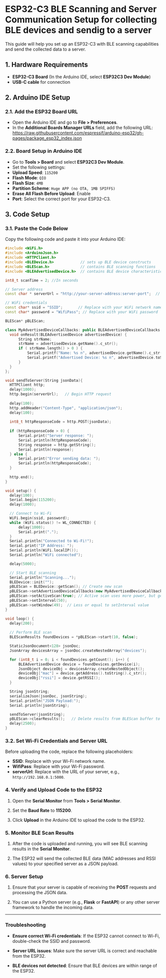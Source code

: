 # ESP32-C3 BLE Scanning and Server Communication Setup for collecting BLE devices and sendig to a server

This guide will help you set up an ESP32-C3 with BLE scanning capabilities and send the collected data to a server.

## 1. Hardware Requirements

- **ESP32-C3 Board** (In the Arduino IDE, select **ESP32C3 Dev Module**)
- **USB-C cable** for connection

## 2. Arduino IDE Setup

### 2.1. Add the ESP32 Board URL
- Open the Arduino IDE and go to **File > Preferences**.
- In the **Additional Boards Manager URLs** field, add the following URL: https://raw.githubusercontent.com/espressif/arduino-esp32/gh-pages/package_esp32_index.json

### 2.2. Board Setup in Arduino IDE
- Go to **Tools > Board** and select **ESP32C3 Dev Module**.
- Set the following settings:
- **Upload Speed**: `115200`
- **Flash Mode**: `QIO`
- **Flash Size**: `4MB`
- **Partition Scheme**: `Huge APP (no OTA, 1MB SPIFFS)`
- **Erase All Flash Before Upload**: Enable
- **Port**: Select the correct port for your ESP32-C3.

## 3. Code Setup

### 3.1. Paste the Code Below
Copy the following code and paste it into your Arduino IDE:

```cpp
#include <WiFi.h>
#include <ArduinoJson.h>
#include <HTTPClient.h>
#include <BLEDevice.h>            // sets up BLE device constructs
#include <BLEScan.h>              // contains BLE scanning functions
#include <BLEAdvertisedDevice.h>  // contains BLE device characteristic data

int8_t scanTime = 2; //In seconds

// Server address
const char * serverUrl = "http://your-server-address:server-port";  // Change this to your server address

// WiFi credentials
const char* ssid = "SSID";       // Replace with your WiFi network name
const char* password = "WifiPass"; // Replace with your WiFi password

BLEScan* pBLEScan;

class MyAdvertisedDeviceCallbacks: public BLEAdvertisedDeviceCallbacks {
  void onResult(BLEAdvertisedDevice advertisedDevice) {
      String strName;
      strName = advertisedDevice.getName().c_str();
      if ( strName.length() > 0 ) {
          Serial.printf("Name: %s n", advertisedDevice.getName().c_str());
          Serial.printf("Advertised Device: %s n", advertisedDevice.toString().c_str());
      }
  }
};

void sendToServer(String jsonData){
  HTTPClient http;
  delay(1000);
  http.begin(serverUrl);   // Begin HTTP request
  
  delay(100);
  http.addHeader("Content-Type", "application/json");
  delay(100);
  
  int8_t httpResponseCode = http.POST(jsonData);
  
  if (httpResponseCode > 0) {
      Serial.print("Server response: ");
      Serial.println(httpResponseCode);
      String response = http.getString();
      Serial.println(response);
  } else {
      Serial.print("Error sending data: ");
      Serial.println(httpResponseCode);
  }
  
  http.end();
}

void setup() {
  delay(100);
  Serial.begin(115200);
  delay(1000);

  // Connect to Wi-Fi
  WiFi.begin(ssid, password);
  while (WiFi.status() != WL_CONNECTED) {
      delay(1000);
      Serial.print(".");
  }
  Serial.println("Connected to Wi-Fi!");
  Serial.print("IP Address: ");
  Serial.println(WiFi.localIP());
  Serial.println("WiFi connected");

  delay(5000);

  // Start BLE scanning
  Serial.println("Scanning...");
  BLEDevice::init("");
  pBLEScan = BLEDevice::getScan(); // Create new scan
  pBLEScan->setAdvertisedDeviceCallbacks(new MyAdvertisedDeviceCallbacks());
  pBLEScan->setActiveScan(true); // Active scan uses more power, but gets results faster
  pBLEScan->setInterval(50);
  pBLEScan->setWindow(49);  // Less or equal to setInterval value
}

void loop() {
  delay(200);
  
  // Perform BLE scan
  BLEScanResults foundDevices = *pBLEScan->start(10, false);

  StaticJsonDocument<128> jsonDoc;
  JsonArray devicesArray = jsonDoc.createNestedArray("devices");

  for (int8_t i = 0; i < foundDevices.getCount(); i++) {
      BLEAdvertisedDevice device = foundDevices.getDevice(i);
      JsonObject deviceObj = devicesArray.createNestedObject();
      deviceObj["mac"] = device.getAddress().toString().c_str();
      deviceObj["rssi"] = device.getRSSI();
  }

  String jsonString;
  serializeJson(jsonDoc, jsonString);
  Serial.println("JSON Payload:");
  Serial.println(jsonString);

  sendToServer(jsonString);
  pBLEScan->clearResults();   // Delete results from BLEScan buffer to release memory
  delay(2500);
}
```
### 3.2. Set Wi-Fi Credentials and Server URL

Before uploading the code, replace the following placeholders:

- **SSID**: Replace with your Wi-Fi network name.
- **WifiPass**: Replace with your Wi-Fi password.
- **serverUrl**: Replace with the URL of your server, e.g., `http://192.168.0.1:5000`.

 ### 4. Verify and Upload Code to the ESP32

1. Open the **Serial Monitor** from **Tools > Serial Monitor**.

2. Set the **Baud Rate** to **115200**.

3. Click **Upload** in the Arduino IDE to upload the code to the ESP32.

### 5. Monitor BLE Scan Results

1. After the code is uploaded and running, you will see BLE scanning results in the **Serial Monitor**.

2. The ESP32 will send the collected BLE data (MAC addresses and RSSI values) to your specified server as a JSON payload.

### 6. Server Setup

1. Ensure that your server is capable of receiving the **POST** requests and processing the JSON data.

2. You can use a Python server (e.g., **Flask** or **FastAPI**) or any other server framework to handle the incoming data.

---

### Troubleshooting

- **Ensure correct Wi-Fi credentials**: If the ESP32 cannot connect to Wi-Fi, double-check the SSID and password.
  
- **Server URL issues**: Make sure the server URL is correct and reachable from the ESP32.
  
- **BLE devices not detected**: Ensure that BLE devices are within range of the ESP32.
